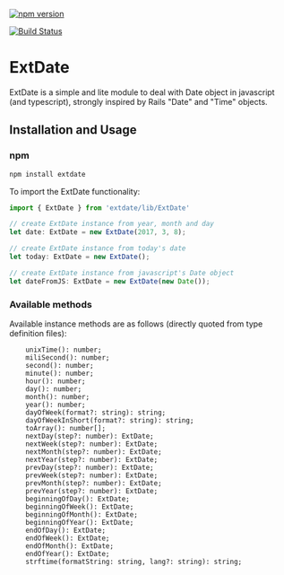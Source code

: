 [![npm version](https://badge.fury.io/js/extdate.svg)](https://badge.fury.io/js/extdate)

[![Build Status](https://travis-ci.org/chase0213/extdate.svg?branch=master)](https://travis-ci.org/chase0213/extdate)

# ExtDate

ExtDate is a simple and lite module to deal with Date object in javascript (and typescript), strongly inspired by Rails "Date" and "Time" objects.

## Installation and Usage

### npm

```bash
npm install extdate
```

To import the ExtDate functionality:

```typescript
import { ExtDate } from 'extdate/lib/ExtDate'

// create ExtDate instance from year, month and day
let date: ExtDate = new ExtDate(2017, 3, 8);

// create ExtDate instance from today's date
let today: ExtDate = new ExtDate();

// create ExtDate instance from javascript's Date object
let dateFromJS: ExtDate = new ExtDate(new Date());
```

### Available methods

Available instance methods are as follows (directly quoted from type definition files):

```
    unixTime(): number;
    miliSecond(): number;
    second(): number;
    minute(): number;
    hour(): number;
    day(): number;
    month(): number;
    year(): number;
    dayOfWeek(format?: string): string;
    dayOfWeekInShort(format?: string): string;
    toArray(): number[];
    nextDay(step?: number): ExtDate;
    nextWeek(step?: number): ExtDate;
    nextMonth(step?: number): ExtDate;
    nextYear(step?: number): ExtDate;
    prevDay(step?: number): ExtDate;
    prevWeek(step?: number): ExtDate;
    prevMonth(step?: number): ExtDate;
    prevYear(step?: number): ExtDate;
    beginningOfDay(): ExtDate;
    beginningOfWeek(): ExtDate;
    beginningOfMonth(): ExtDate;
    beginningOfYear(): ExtDate;
    endOfDay(): ExtDate;
    endOfWeek(): ExtDate;
    endOfMonth(): ExtDate;
    endOfYear(): ExtDate;
    strftime(formatString: string, lang?: string): string;
```

